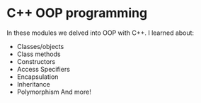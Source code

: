 # C++ OOP programming
In these modules we delved into OOP with C++. I learned about:
- Classes/objects
- Class methods
- Constructors
- Access Specifiers
- Encapsulation
- Inheritance
- Polymorphism
And more!
